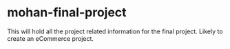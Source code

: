# mohan-final-project
This will hold all the project related information for the final project. Likely to create an eCommerce project.
